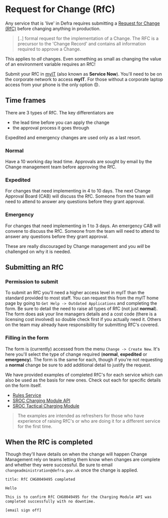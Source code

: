 # Request for Change (RfC)

Any service that is 'live' in Defra requires submitting a [Request for Change (RfC)](https://wiki.en.it-processmaps.com/index.php/Checklist_Request_for_Change_RFC) before changing anything in production.

> [..] formal request for the implementation of a Change. The RFC is a precursor to the 'Change Record' and contains all information required to approve a Change.

This applies to _all_ changes. Even something as small as changing the value of an environment variable requires an RfC!

Submit your RfC in [myIT](https://defra.service-now.com) (also known as **Service Now**). You'll need to be on the corporate network to access **myIT**. For those without a corporate laptop access from your phone is the only option 😞.

## Time frames

There are 3 types of RfC. The key differentiators are

- the lead time before you can apply the change
- the approval process it goes through

Expedited and emergency changes are used only as a last resort.

### Normal

Have a 10 working day lead time. Approvals are sought by email by the Change management team before approving the RfC.

### Expedited

For changes that need implementing in 4 to 10 days. The next Change Approval Board (CAB) will discuss the RfC. Someone from the team will need to attend to answer any questions before they grant approval.

### Emergency

For changes that need implementing in 1 to 3 days. An emergency CAB will convene to discuss the RfC. Someone from the team will need to attend to answer any questions before they grant approval.

These are really discouraged by Change management and you _will_ be challenged on why it is needed.

## Submitting an RfC

### Permission to submit

To submit an RfC you'll need a higher access level in myIT than the standard provided to most staff. You can request this from the myIT home page by going to `Get Help -> Outdated Applications` and completing the form. Be sure to detail the need to raise all types of RfC (not just **normal**). The form does ask your line managers details and a cost code (there is a licensing cost involved) so double check first if you actually need it. Others on the team may already have responsibility for submitting RfC's covered.

### Filling in the form

The form is (currently) accessed from the menu `Change -> Create New`. It's here you'll select the type of change required (**normal**, **expedited** or **emergency**). The form is the same for each, though if you're not requesting a **normal** change be sure to add additional detail to justify the request.

We have provided examples of completed RfC's for each service which can also be used as the basis for new ones. Check out each for specific details on the form itself.

- [Rules Service](/rfc/rs.md)
- [SROC Charging Module API](/rfc/cha.md)
- [SROC Tactical Charging Module](/rfc/tcm.md)

> The examples are intended as refreshers for those who have experience of raising RfC's or who are doing it for a different service for the first time.

## When the RfC is completed

Though they'll have details on when the change will happen Change Management rely on teams letting them know when changes are complete and whether they were successful. Be sure to email `changeadministration@defra.gov.uk` once the change is applied.

```text
title: RfC CHG0049495 completed

Hello

This is to confirm RfC CHG0049495 for the Charging Module API was completed successfully with no downtime.

[email sign off]
```
